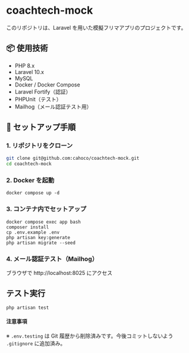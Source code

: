 # coachtech-mock

このリポジトリは、Laravel を用いた模擬フリマアプリのプロジェクトです。

## 📦 使用技術

- PHP 8.x
- Laravel 10.x
- MySQL
- Docker / Docker Compose
- Laravel Fortify（認証）
- PHPUnit（テスト）
- Mailhog（メール認証テスト用）

## 🚀 セットアップ手順

### 1. リポジトリをクローン

```bash
git clone git@github.com:cahoco/coachtech-mock.git
cd coachtech-mock

```

### 2. Docker を起動

```
docker compose up -d
```

### 3. コンテナ内でセットアップ

```
docker compose exec app bash
composer install
cp .env.example .env
php artisan key:generate
php artisan migrate --seed
```

### 4. メール認証テスト（Mailhog）

ブラウザで http://localhost:8025 にアクセス

## テスト実行

```
php artisan test
```

#### 注意事項

※ `.env.testing` は Git 履歴から削除済みです。今後コミットしないよう `.gitignore` に追加済み。
